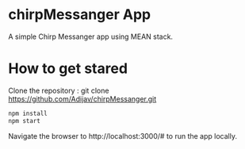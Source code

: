 # chirpMessanger App
A simple Chirp Messanger app using MEAN stack.

# How to get stared
Clone the repository : git clone https://github.com/Adijav/chirpMessanger.git

```HTML
npm install
npm start
```

Navigate the browser to http://localhost:3000/# to run the app locally.
